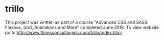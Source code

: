 # trillo
This project was written as part of a course "Advanced CSS and SASS: Flexbox, Grid, Animations and More" completed June 2018.
To view website go to http://www.floresconsultinginc.com/trillo/index.html
